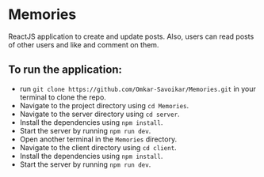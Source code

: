# Memories

ReactJS application to create and update posts. Also, users can read posts of other users and like and comment on them.

## To run the application:
* run `git clone https://github.com/Omkar-Savoikar/Memories.git` in your terminal to clone the repo.
* Navigate to the project directory using `cd Memories`.
* Navigate to the server directory using `cd server`.
* Install the dependencies using `npm install`.
* Start the server by running `npm run dev`.
* Open another terminal in the `Memories` directory.
* Navigate to the client directory using `cd client`.
* Install the dependencies using `npm install`.
* Start the server by running `npm run dev`.
